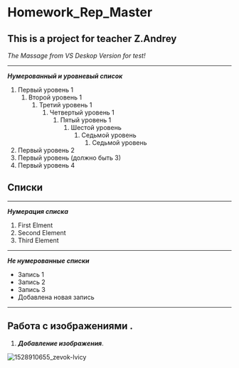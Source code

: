 # Homework_Rep_Master
**This is a project for teacher Z.Andrey**
--------------------------
*The Massage from VS Deskop Version for test!*

--------------------------
***Нумерованный и уровневый список***
1. Первый уровень 1
    1. Второй уровень 1
        1. Третий уровень 1
            1. Четвертый уровень 1
                1. Пятый уровень 1
                    1. Шестой уровень
                        1. Седьмой уровень
                            1. Седьмой уровень
2. Первый уровень 2
2. Первый уровень (должно быть 3)
4. Первый уровень 4
## Списки 
--------------------------
***Нумерация списка***
1. First Elment
2. Second Element
3. Third Element
---------------------------
 ***Не нумерованные списки***
* Запись 1
* Запись 2
* Запись 3 
* Добавлена новая запись 
------------------------------
 ## Работа с изображениями .
1. ***Добавление изображения***. 
            
![1528910655_zevok-lvicy](https://user-images.githubusercontent.com/109942162/181165617-72f4d06a-461f-4a75-a2bc-095decb48ea1.jpg)

